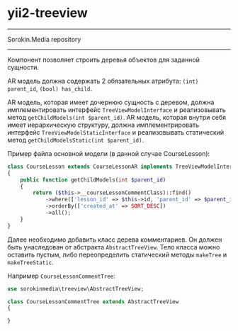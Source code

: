 # yii2-treeview

***
Sorokin.Media repository
***

Компонент позволяет строить деревья объектов для заданной сущности.

AR модель должна содержать 2 обязательных атрибута: `(int) parent_id`, `(bool) has_child`.

AR модель, которая имеет дочернюю сущность с деревом, должна имплементировать интерфейс `TreeViewModelInterface` и реализовывать метод `getChildModels(int $parent_id)`.
AR модель, которая внутри себя имеет иерархическую структуру, должна имплементрировать интерфейс `TreeViewModelStaticInterface` и реализовывать статический метод `getChildModelsStatic(int $parent_id)`.

Пример файла основной модели (в данной случае CourseLesson):
```php
class CourseLesson extends CourseLessonAR implements TreeViewModelInterface
{
    public function getChildModels(int $parent_id)
    {
        return ($this->__courseLessonCommentClass)::find()
            ->where(['lesson_id' => $this->id, 'parent_id' => $parent_id])
            ->orderBy(['created_at' => SORT_DESC])
            ->all();
    }
}
```

Далее необходимо добавить класс дерева комментариев. Он должен быть унаследован от абстракта `AbstractTreeView`. Тело класса можно оставить пустым, либо переопределить статический методы `makeTree` и `makeTreeStatic`.
  
Например `CourseLessonCommentTree`:
```php
use sorokinmedia\treeview\AbstractTreeView;

class CourseLessonCommentTree extends AbstractTreeView
{

}
```
